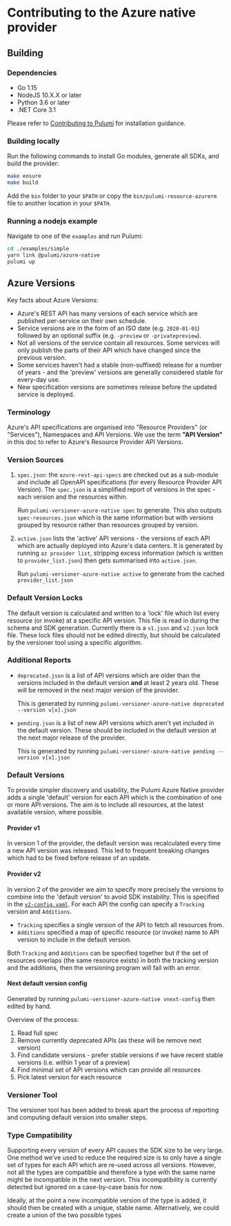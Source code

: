 # Contributing to the Azure native provider

## Building

### Dependencies

- Go 1.15
- NodeJS 10.X.X or later
- Python 3.6 or later
- .NET Core 3.1

Please refer to [Contributing to Pulumi](https://github.com/pulumi/pulumi/blob/master/CONTRIBUTING.md) for installation
guidance.

### Building locally

Run the following commands to install Go modules, generate all SDKs, and build the provider:

```bash
make ensure
make build
```

Add the `bin` folder to your `$PATH` or copy the `bin/pulumi-resource-azurerm` file to another location in your `$PATH`.

### Running a nodejs example

Navigate to one of the `examples` and run Pulumi:

```bash
cd ./examples/simple
yarn link @pulumi/azure-native
pulumi up
```

## Azure Versions

Key facts about Azure Versions:

- Azure's REST API has many versions of each service which are published per-service on their own schedule.
- Service versions are in the form of an ISO date (e.g. `2020-01-01`) followed by an optional suffix (e.g. `-preview` or `-privatepreview`).
- Not all versions of the service contain all resources. Some services will only publish the parts of their API which have changed since the previous version.
- Some services haven't had a stable (non-suffixed) release for a number of years - and the 'preview' versions are generally considered stable for every-day use.
- New specification versions are sometimes release before the updated service is deployed.

### Terminology

Azure's API specifications are organised into "Resource Providers" (or "Services"), Namespaces and API Versions. We use the term **"API Version"** in this doc to refer to Azure's Resource Provider API Versions.

### Version Sources

1. `spec.json`: the `azure-rest-api-specs` are checked out as a sub-module and include all OpenAPI specifications (for every Resource Provider API Version). The `spec.json` is a simplified report of versions in the spec - each version and the resources within.

   Run `pulumi-versioner-azure-native spec` to generate. This also outputs `spec-resources.json` which is the same information but with versions grouped by resource rather than resources grouped by version.

2. `active.json` lists the 'active' API versions - the versions of each API which are actually deployed into Azure's data centers. It is generated by running `az provider list`, stripping excess information (which is written to `provider_list.json`) then gets summarised into `active.json`.

    Run `pulumi-versioner-azure-native active` to generate from the cached `provider_list.json`

### Default Version Locks

The default version is calculated and written to a 'lock' file which list every resource (or invoke) at a specific API version. This file is read in during the schema and SDK generation. Currently there is a `v1.json` and `v2.json` lock file. These lock files should not be edited directly, but should be calculated by the versioner tool using a specific algorithm.

### Additional Reports

- `deprecated.json` is a list of API versions which are older than the versions included in the default version **and** at least 2 years old. These will be removed in the next major version of the provider.

    This is generated by running `pulumi-versioner-azure-native deprecated --version v[x].json`

- `pending.json` is a list of new API versions which aren't yet included in the default version. These should be included in the default version at the next major release of the provider.

    This is generated by running `pulumi-versioner-azure-native pending --version v[x].json`

### Default Versions

To provide simpler discovery and usability, the Pulumi Azure Native provider adds a single 'default' version for each API which is the combination of one or more API versions. The aim is to include all resources, at the latest available version, where possible.

#### Provider v1

In version 1 of the provider, the default version was recalculated every time a new API version was released. This led to frequent breaking changes which had to be fixed before release of an update.

#### Provider v2

In version 2 of the provider we aim to specify more precisely the versions to combine into the 'default version' to avoid SDK instability. This is specified in the [`v2-config.yaml`](./v2-config.yaml). For each API the config can specify a `Tracking` version and `Additions`.

- `Tracking` specifies a single version of the API to fetch all resources from.
- `Additions` specified a map of specific resource (or invoke) name to API version to include in the default version.

Both `Tracking` and `Additions` can be specified together but if the set of resources overlaps (the same resource exists) in both the tracking version and the additions, then the versioning program will fail with an error.

#### Next default version config

Generated by running `pulumi-versioner-azure-native vnext-config` then edited by hand.

Overview of the process:

1. Read full spec
2. Remove currently deprecated APIs (as these will be remove next version)
3. Find candidate versions - prefer stable versions if we have recent stable versions (i.e. within 1 year of a preview)
4. Find minimal set of API versions which can provide all resources
5. Pick latest version for each resource

### Versioner Tool

The versioner tool has been added to break apart the process of reporting and computing default version into smaller steps.

### Type Compatibility

Supporting every version of every API causes the SDK size to be very large. One method we've used to reduce the required size is to only have a single set of types for each API which are re-used across all versions. However, not all the types are compatible and therefore a type with the same name might be incompatible in the next version. This incompatibility is currently detected but ignored on a case-by-case basis for now.

Ideally, at the point a new incompatible version of the type is added, it should then be created with a unique, stable name. Alternatively, we could create a union of the two possible types
